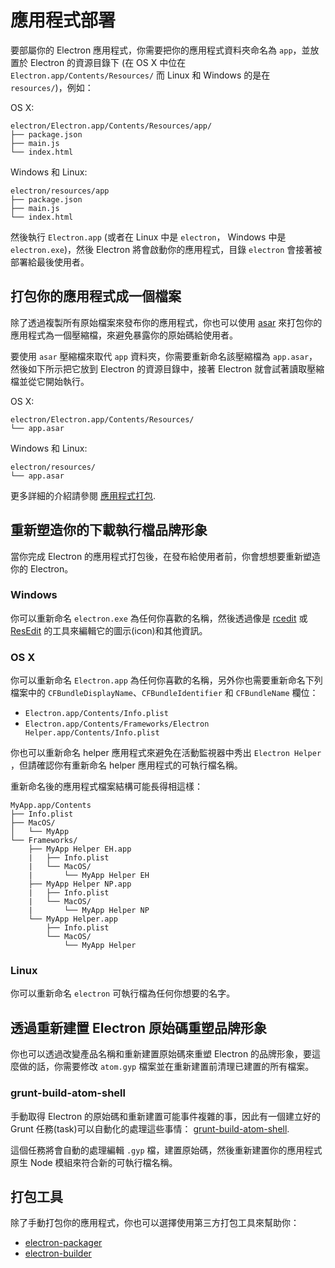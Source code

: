 # 應用程式部署

要部屬你的 Electron 應用程式，你需要把你的應用程式資料夾命名為 `app`，並放置於 Electron 的資源目錄下 (在 OS X 中位在 `Electron.app/Contents/Resources/`  而 Linux 和 Windows 的是在 `resources/`)，例如：

OS X:

```text
electron/Electron.app/Contents/Resources/app/
├── package.json
├── main.js
└── index.html
```

Windows 和 Linux:

```text
electron/resources/app
├── package.json
├── main.js
└── index.html
```

然後執行 `Electron.app` (或者在 Linux 中是 `electron`， Windows 中是 `electron.exe`)，然後 Electron 將會啟動你的應用程式，目錄 `electron` 會接著被部署給最後使用者。

## 打包你的應用程式成一個檔案

除了透過複製所有原始檔案來發布你的應用程式，你也可以使用 [asar](https://github.com/atom/asar) 來打包你的應用程式為一個壓縮檔，來避免暴露你的原始碼給使用者。

要使用 `asar` 壓縮檔來取代 `app` 資料夾，你需要重新命名該壓縮檔為 `app.asar`，然後如下所示把它放到 Electron 的資源目錄中，接著 Electron 就會試著讀取壓縮檔並從它開始執行。

OS X:

```text
electron/Electron.app/Contents/Resources/
└── app.asar
```

Windows 和 Linux:

```text
electron/resources/
└── app.asar
```

更多詳細的介紹請參閱 [應用程式打包](application-packaging.md).

## 重新塑造你的下載執行檔品牌形象

當你完成 Electron 的應用程式打包後，在發布給使用者前，你會想想要重新塑造你的 Electron。

### Windows

你可以重新命名 `electron.exe` 為任何你喜歡的名稱，然後透過像是 [rcedit](https://github.com/atom/rcedit) 或
[ResEdit](http://www.resedit.net) 的工具來編輯它的圖示(icon)和其他資訊。

### OS X

你可以重新命名 `Electron.app` 為任何你喜歡的名稱，另外你也需要重新命名下列檔案中的 `CFBundleDisplayName`、`CFBundleIdentifier` 和 `CFBundleName` 欄位：

* `Electron.app/Contents/Info.plist`
* `Electron.app/Contents/Frameworks/Electron Helper.app/Contents/Info.plist`

你也可以重新命名 helper 應用程式來避免在活動監視器中秀出 `Electron Helper` 
，但請確認你有重新命名 helper 應用程式的可執行檔名稱。

重新命名後的應用程式檔案結構可能長得相這樣：

```
MyApp.app/Contents
├── Info.plist
├── MacOS/
│   └── MyApp
└── Frameworks/
    ├── MyApp Helper EH.app
    |   ├── Info.plist
    |   └── MacOS/
    |       └── MyApp Helper EH
    ├── MyApp Helper NP.app
    |   ├── Info.plist
    |   └── MacOS/
    |       └── MyApp Helper NP
    └── MyApp Helper.app
        ├── Info.plist
        └── MacOS/
            └── MyApp Helper
```

### Linux

你可以重新命名 `electron` 可執行檔為任何你想要的名字。

## 透過重新建置 Electron 原始碼重塑品牌形象

你也可以透過改變產品名稱和重新建置原始碼來重塑 Electron 的品牌形象，要這麼做的話，你需要修改 `atom.gyp` 檔案並在重新建置前清理已建置的所有檔案。

### grunt-build-atom-shell

手動取得 Electron 的原始碼和重新建置可能事件複雜的事，因此有一個建立好的 Grunt 任務(task)可以自動化的處理這些事情：
[grunt-build-atom-shell](https://github.com/paulcbetts/grunt-build-atom-shell).

這個任務將會自動的處理編輯 `.gyp` 檔，建置原始碼，然後重新建置你的應用程式原生 Node 模組來符合新的可執行檔名稱。

## 打包工具

除了手動打包你的應用程式，你也可以選擇使用第三方打包工具來幫助你：

* [electron-packager](https://github.com/maxogden/electron-packager)
* [electron-builder](https://github.com/loopline-systems/electron-builder)
